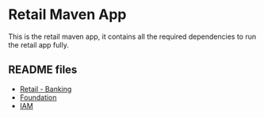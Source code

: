 # Retail Maven App 

This is the retail maven app, it contains all the required dependencies to run the retail app fully. 

## README files

- [Retail - Banking](banking/README.md)
- [Foundation](foundation/README.md)
- [IAM](iam/README.md)
